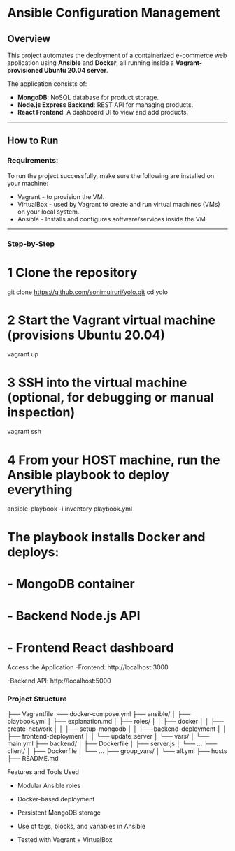 # Ansible Configuration Management 

## Overview

This project automates the deployment of a containerized e-commerce web application using **Ansible** and **Docker**, all running inside a **Vagrant-provisioned Ubuntu 20.04 server**.

The application consists of:
- **MongoDB**: NoSQL database for product storage.
- **Node.js Express Backend**: REST API for managing products.
- **React Frontend**: A dashboard UI to view and add products.

---

## How to Run

### Requirements:
To run the project successfully, make sure the following are installed on your machine:
- Vagrant - to provision the VM.
- VirtualBox - used by Vagrant to create and run virtual machines (VMs) on your local system.
- Ansible - Installs and configures software/services inside the VM

---

### Step-by-Step


# 1 Clone the repository
git clone https://github.com/sonimuiruri/yolo.git
cd yolo

# 2 Start the Vagrant virtual machine (provisions Ubuntu 20.04)
vagrant up

# 3 SSH into the virtual machine (optional, for debugging or manual inspection)
vagrant ssh

# 4 From your HOST machine, run the Ansible playbook to deploy everything
ansible-playbook -i inventory playbook.yml

#  The playbook installs Docker and deploys:
# - MongoDB container
# - Backend Node.js API
# - Frontend React dashboard

 Access the Application
  -Frontend: http://localhost:3000

  -Backend API: http://localhost:5000

### Project Structure

├── Vagrantfile
├── docker-compose.yml
├── ansible/
│ ├── playbook.yml
│ ├── explanation.md
│ ├── roles/
│ │ ├── docker
│ │ ├── create-network
│ │ ├── setup-mongodb
│ │ ├── backend-deployment
│ │ ├── frontend-deployment
│ │ └── update_server
│ └── vars/
│ └── main.yml
├── backend/
│ ├── Dockerfile
│ ├── server.js
│ └── ...
├── client/
│ ├── Dockerfile
│ └── ...
├── group_vars/
│ └── all.yml
├── hosts
├── README.md 



Features and Tools Used

- Modular Ansible roles

- Docker-based deployment

- Persistent MongoDB storage

- Use of tags, blocks, and variables in Ansible

- Tested with Vagrant + VirtualBox

      




